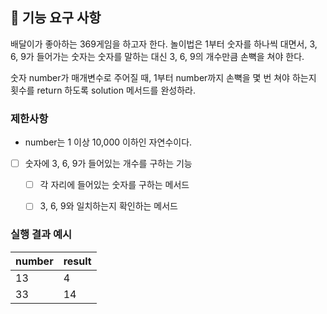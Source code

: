 ## 🚀 기능 요구 사항

배달이가 좋아하는 369게임을 하고자 한다. 놀이법은 1부터 숫자를 하나씩 대면서, 3, 6, 9가 들어가는 숫자는 숫자를 말하는 대신 3, 6, 9의 개수만큼 손뼉을 쳐야 한다.

숫자 number가 매개변수로 주어질 때, 1부터 number까지 손뼉을 몇 번 쳐야 하는지 횟수를 return 하도록 solution 메서드를 완성하라.

### 제한사항

- number는 1 이상 10,000 이하인 자연수이다.

* [ ] 숫자에 3, 6, 9가 들어있는 개수를 구하는 기능
    * [ ] 각 자리에 들어있는 숫자를 구하는 메서드
    * [ ] 3, 6, 9와 일치하는지 확인하는 메서드


### 실행 결과 예시

| number | result |
| --- | --- |
| 13 | 4 |
| 33 | 14 |
